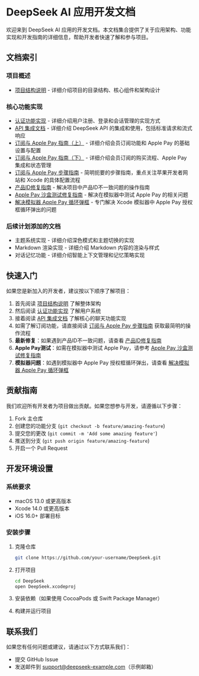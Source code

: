 # DeepSeek AI 应用开发文档

欢迎来到 DeepSeek AI 应用的开发文档。本文档集合提供了关于应用架构、功能实现和开发指南的详细信息，帮助开发者快速了解和参与项目。

## 文档索引

### 项目概述

- [项目结构说明](./project_structure.md) - 详细介绍项目的目录结构、核心组件和架构设计

### 核心功能实现

- [认证功能实现](./authentication.md) - 详细介绍用户注册、登录和会话管理的实现方式
- [API 集成文档](./api_integration.md) - 详细介绍 DeepSeek API 的集成和使用，包括标准请求和流式响应
- [订阅与 Apple Pay 指南（上）](./subscription_guide_part1.md) - 详细介绍会员订阅功能和 Apple Pay 的基础设置与配置
- [订阅与 Apple Pay 指南（下）](./subscription_guide_part2.md) - 详细介绍会员订阅的购买流程、Apple Pay 集成和状态管理
- [订阅与 Apple Pay 步骤指南](./subscription_step_by_step.md) - 简明扼要的步骤指南，重点关注苹果开发者网站和 Xcode 的具体配置流程
- [产品ID修复指南](./product_id_fix.md) - 解决项目中产品ID不一致问题的操作指南
- [Apple Pay 沙盒测试修复指南](./fix_apple_pay_sandbox.md) - 解决在模拟器中测试 Apple Pay 的相关问题
- [解决模拟器 Apple Pay 循环弹框](./fix_apple_pay_simulator.md) - 专门解决 Xcode 模拟器中 Apple Pay 授权框循环弹出的问题

### 后续计划添加的文档

- 主题系统实现 - 详细介绍深色模式和主题切换的实现
- Markdown 渲染实现 - 详细介绍 Markdown 内容的渲染与样式
- 对话记忆功能 - 详细介绍智能上下文管理和记忆策略实现

## 快速入门

如果您是新加入的开发者，建议按以下顺序了解项目：

1. 首先阅读 [项目结构说明](./project_structure.md) 了解整体架构
2. 然后阅读 [认证功能实现](./authentication.md) 了解用户系统
3. 接着阅读 [API 集成文档](./api_integration.md) 了解核心的聊天功能实现
4. 如需了解订阅功能，请直接阅读 [订阅与 Apple Pay 步骤指南](./subscription_step_by_step.md) 获取最简明的操作流程
5. **最新修复**：如果遇到产品ID不一致问题，请查看 [产品ID修复指南](./product_id_fix.md)
6. **Apple Pay测试**：如需在模拟器中测试 Apple Pay，请参考 [Apple Pay 沙盒测试修复指南](./fix_apple_pay_sandbox.md)
7. **模拟器问题**：如遇到模拟器中 Apple Pay 授权框循环弹出，请查看 [解决模拟器 Apple Pay 循环弹框](./fix_apple_pay_simulator.md)

## 贡献指南

我们欢迎所有开发者为项目做出贡献。如果您想参与开发，请遵循以下步骤：

1. Fork 主仓库
2. 创建您的功能分支 (`git checkout -b feature/amazing-feature`)
3. 提交您的更改 (`git commit -m 'Add some amazing feature'`)
4. 推送到分支 (`git push origin feature/amazing-feature`)
5. 开启一个 Pull Request

## 开发环境设置

### 系统要求

- macOS 13.0 或更高版本
- Xcode 14.0 或更高版本
- iOS 16.0+ 部署目标

### 安装步骤

1. 克隆仓库
   ```bash
   git clone https://github.com/your-username/DeepSeek.git
   ```

2. 打开项目
   ```bash
   cd DeepSeek
   open DeepSeek.xcodeproj
   ```

3. 安装依赖（如果使用 CocoaPods 或 Swift Package Manager）

4. 构建并运行项目

## 联系我们

如果您有任何问题或建议，请通过以下方式联系我们：

- 提交 GitHub Issue
- 发送邮件到 support@deepseek-example.com（示例邮箱） 
